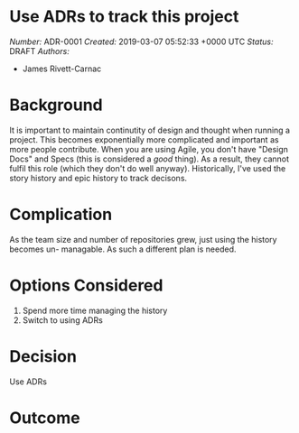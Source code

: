# Use ADRs to track this project

*Number:* ADR-0001
*Created:* 2019-03-07 05:52:33 +0000 UTC
*Status:* DRAFT
*Authors:*
- James Rivett-Carnac


# Background

It is important to maintain continutity of design and thought when running a project.
This becomes exponentially more complicated and important as more people contribute.
When you are using Agile, you don't have "Design Docs" and Specs (this is considered
a *good* thing).  As a result, they cannot fulfil this role (which they don't do well
anyway).  Historically, I've used the story history and epic history to track decisons.

# Complication

As the team size and number of repositories grew, just using the history becomes un-
managable.  As such a different plan is needed.

# Options Considered

1. Spend more time managing the history
2. Switch to using ADRs

# Decision

Use ADRs

# Outcome

